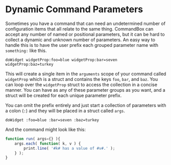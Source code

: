 # Dynamic Command Parameters

Sometimes you have a command that can need an undetermined number of configuration items that all relate to the same thing.  CommandBox can accept any number of named or positional parameters, but it can be hard to collect a dynamic and unknown number of parameters.  An easy way to handle this is to have the user prefix each grouped parameter name with `something:` like this.

```
doWidget widgetProp:foo=blue widgetProp:bar=seven widgetProp:baz=turkey
```
This will create a single item in the `arguments` scope of your command called `widgetProp` which is a struct and contains the keys `foo`, `bar`, and `baz`.  You can loop over the `widgetProp` struct to access the collection in a concise manner.  You can have as any of these parameter groups as you want, and a struct will be created for each unique parameter prefix.

You can omit the prefix entirely and just start a collection of parameters with a colon (`:`) and they will be placed in a struct called `args`.

```
doWidget :foo=blue :bar=seven :baz=turkey
```

And the command might look like this:

```js
function run( args={} ){
    args.each( function( k, v ) {
        print.line( '#k# has a value of #v#.' );
    } );
}
```